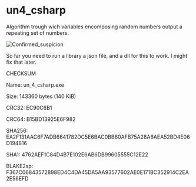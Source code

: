# un4_csharp
Algorithm trough wich variables encomposing random numbers output a repeating set of numbers.

![Confirmed_suspicion](https://github.com/V3RDAD/un4_csharp/blob/main/un4_c%23.PNG)

So far you need to run a library a json file, and a dll for this to work.
I might fix that later.


CHECKSUM

Name: un_4_csharp.exe

Size: 143360 bytes (140 KiB)

CRC32: EC90C6B1

CRC64: B15BD13925E6F982

SHA256: EA2F131AAC6F7ADB6641782DC5E6BAC0BB60AFB75A28A6AEA52BD4E06D194816

SHA1: 4762AEF1C84D4B7E102E6AB6DB99605555C12E22

BLAKE2sp: F367C06843572898ED4C4DA45DA5AA93577602AE0E171BC352914C2EA2E56EFD
